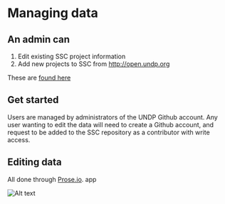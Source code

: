 # Managing data


## An admin can

1. Edit existing SSC project information
1. Add new projects to SSC from http://open.undp.org

These are [found here](http://www.undp-ssc-mapping.org/#manage)

## Get started

Users are managed by administrators of the UNDP Github account. Any user wanting to edit the data will need to create a Github account, and request to be added to the SSC repository as a contributor with write access.

## Editing data

All done through [Prose.io](http://prose.io). app

![Alt text](../images/1.png)

